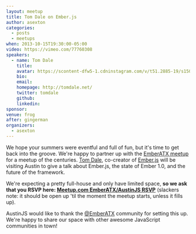 ```yaml
---
layout: meetup
title: Tom Dale on Ember.js
author: asexton
categories:
  - posts
  - meetups
when: 2013-10-15T19:30:00-05:00
video: https://vimeo.com/77760308
speakers:
  - name: Tom Dale
    title:
    avatar: https://scontent-dfw5-1.cdninstagram.com/v/t51.2885-19/s150x150/18251437_1886900778245523_5316080506310230016_a.jpg?_nc_ht=scontent-dfw5-1.cdninstagram.com&_nc_ohc=mCDzP-CfwtsAX-2zlvu&oh=98172871d2c40e6ec1cdbe3c927078c7&oe=5ECAD51B
    bio:
    email:
    homepage: http://tomdale.net/
    twitter: tomdale
    github:
    linkedin:
sponsor:
venue: frog
after: gingerman
organizers:
  - asexton
---
```


We hope your summers were eventful and full of fun, but it's time to get back into the groove. We're happy to partner up with the [EmberATX meetup][1] for a meetup of the centuries. [Tom Dale][2], co-creator of [Ember.js][3] will be visiting Austin to give a talk about Ember.js, the state of Ember 1.0, and the future of the framework.

We're expecting a pretty full-house and only have limited space, **so we ask that you RSVP here: [Meetup.com EmberATX/AustinJS RSVP][4]** (slackers note: it should be open up 'til the moment the meetup starts, unless it fills up).

AustinJS would like to thank the [@EmberATX][8] community for setting this up. We're happy to share our space with other awesome JavaScript communities in town!

[1]: http://www.meetup.com/Ember-ATX
[2]: http://tomdale.net/
[3]: http://emberjs.com
[4]: http://www.meetup.com/Ember-ATX/events/140780512/
[8]: https://twitter.com/emberatx 'EmberATX on Twitter'
